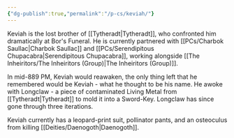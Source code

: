 ```yaml
---
{"dg-publish":true,"permalink":"/p-cs/keviah/"}
---
```


Keviah is the lost brother of [[Tytheradt\|Tytheradt]], who confronted him dramatically at Bor's Funeral. He is currently partnered with [[PCs/Charbok Saullac\|Charbok Saullac]] and [[PCs/Serendipitous Chupacabra\|Serendipitous Chupacabra]], working alongside [[The Inheiritors/The Inheiritors (Group)\|The Inheiritors (Group)]].

In mid-889 PM, Keviah would reawaken, the only thing left that he remembered would be Keviah - what he thought to be his name. He awoke with Longclaw - a piece of contaminated Living Metal from [[Tytheradt\|Tytheradt]] to mold it into a Sword-Key. Longclaw has since gone through three iterations.

Keviah currently has a leopard-print suit, pollinator pants, and an osteoculus from killing [[Deities/Daenogoth\|Daenogoth]]. 